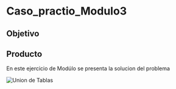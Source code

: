 # Caso_practio_Modulo3

## Objetivo


## Producto


En este ejercicio de Modúlo se presenta la solucion del problema




![Union de Tablas](https://github.com/user-attachments/assets/eb156e9a-25e2-467a-b94f-c03697fab48a)
